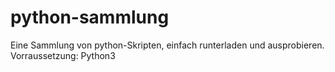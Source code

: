 # python-sammlung
Eine Sammlung von python-Skripten, einfach runterladen und ausprobieren.
Vorraussetzung: Python3
